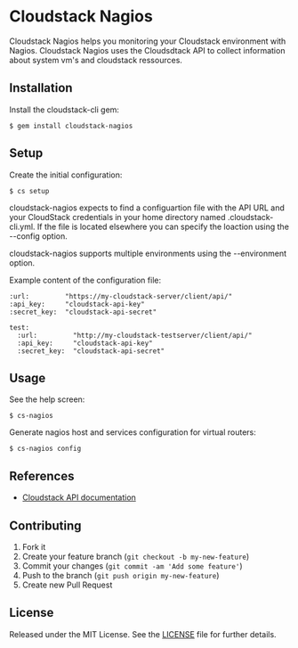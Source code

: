 # Cloudstack Nagios

Cloudstack Nagios helps you monitoring your Cloudstack environment with Nagios.
Cloudstack Nagios uses the Cloudsdtack API to collect information about system vm's and cloudstack ressources.

## Installation

Install the cloudstack-cli gem:

    $ gem install cloudstack-nagios

## Setup

Create the initial configuration:

    $ cs setup

cloudstack-nagios expects to find a configuartion file with the API URL and your CloudStack credentials in your home directory named .cloudstack-cli.yml. If the file is located elsewhere you can specify the loaction using the --config option.

cloudstack-nagios supports multiple environments using the --environment option.

Example content of the configuration file:

    :url:         "https://my-cloudstack-server/client/api/"
    :api_key:     "cloudstack-api-key"
    :secret_key:  "cloudstack-api-secret"

    test:
      :url:         "http://my-cloudstack-testserver/client/api/"
      :api_key:     "cloudstack-api-key"
      :secret_key:  "cloudstack-api-secret"

## Usage

See the help screen:

    $ cs-nagios

Generate nagios host and services configuration for virtual routers:

    $ cs-nagios config

## References
-  [Cloudstack API documentation](http://cloudstack.apache.org/docs/api/apidocs-4.2/TOC_Root_Admin.html)


## Contributing

1. Fork it
2. Create your feature branch (`git checkout -b my-new-feature`)
3. Commit your changes (`git commit -am 'Add some feature'`)
4. Push to the branch (`git push origin my-new-feature`)
5. Create new Pull Request

## License

Released under the MIT License. See the [LICENSE](https://bitbucket.org/swisstxt/cloudstack-cli/raw/master/LICENSE.txt) file for further details.
